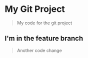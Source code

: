 # My Git Project

> My code for the git project

## I'm in the feature branch

  > Another code change
